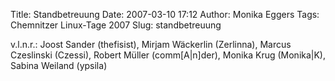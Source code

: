 Title: Standbetreuung
Date: 2007-03-10 17:12
Author: Monika Eggers
Tags: Chemnitzer Linux-Tage 2007
Slug: standbetreuung

v.l.n.r.: Joost Sander (thefisist), Mirjam Wäckerlin (Zerlinna), Marcus
Czeslinski (Czessi), Robert Müller (comm\[A|n\]der), Monika Krug
(Monika|K), Sabina Weiland (ypsila)



